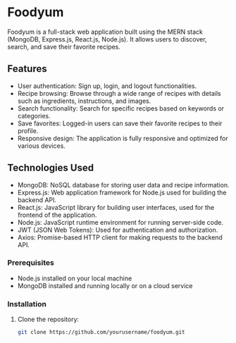 # Foodyum

Foodyum is a full-stack web application built using the MERN stack (MongoDB, Express.js, React.js, Node.js). It allows users to discover, search, and save their favorite recipes.

## Features

- User authentication: Sign up, login, and logout functionalities.
- Recipe browsing: Browse through a wide range of recipes with details such as ingredients, instructions, and images.
- Search functionality: Search for specific recipes based on keywords or categories.
- Save favorites: Logged-in users can save their favorite recipes to their profile.
- Responsive design: The application is fully responsive and optimized for various devices.

## Technologies Used

- MongoDB: NoSQL database for storing user data and recipe information.
- Express.js: Web application framework for Node.js used for building the backend API.
- React.js: JavaScript library for building user interfaces, used for the frontend of the application.
- Node.js: JavaScript runtime environment for running server-side code.
- JWT (JSON Web Tokens): Used for authentication and authorization.
- Axios: Promise-based HTTP client for making requests to the backend API.

### Prerequisites

- Node.js installed on your local machine
- MongoDB installed and running locally or on a cloud service

### Installation

1. Clone the repository:

   ```bash
   git clone https://github.com/yourusername/foodyum.git
